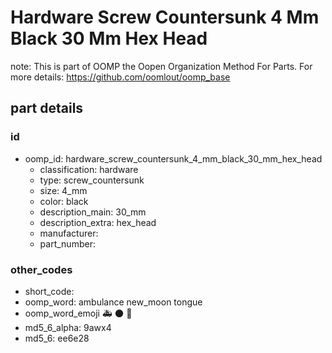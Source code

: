 # Hardware Screw Countersunk 4 Mm Black 30 Mm Hex Head  

note: This is part of OOMP the Oopen Organization Method For Parts. For more details: https://github.com/oomlout/oomp_base

##  part details





### id
* oomp_id: hardware_screw_countersunk_4_mm_black_30_mm_hex_head
  * classification: hardware
  * type: screw_countersunk
  * size: 4_mm
  * color: black
  * description_main: 30_mm
  * description_extra: hex_head
  * manufacturer: 
  * part_number: 

### other_codes
* short_code: 
* oomp_word: ambulance new_moon tongue
* oomp_word_emoji :ambulance: :new_moon: :tongue:
* md5_6_alpha: 9awx4
* md5_6: ee6e28